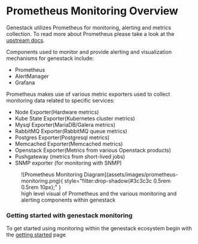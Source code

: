 # Prometheus Monitoring Overview

Genestack utilizes Prometheus for monitoring, alerting and metrics collection. To read more about Prometheus please take a look at the [upstream docs](https://prometheus.io).


Components used to monitor and provide alerting and visualization mechanisms for genestack include:

* Prometheus
* AlertManager
* Grafana

Prometheus makes use of various metric exporters used to collect monitoring data related to specific services:

* Node Exporter(Hardware metrics)
* Kube State Exporter(Kubernetes cluster metrics)
* Mysql Exporter(MariaDB/Galera metrics)
* RabbitMQ Exporter(RabbitMQ queue metrics)
* Postgres Exporter(Postgresql metrics)
* Memcached Exporter(Memcached metrics)
* Openstack Exporter(Metrics from various Openstack products)
* Pushgateway (metrics from short-lived jobs)
* SNMP exporter (for monitoring with SNMP)

<figure markdown="span">
  ![Prometheus Monitoring Diagram](assets/images/prometheus-monitoring.png){ style="filter:drop-shadow(#3c3c3c 0.5rem 0.5rem 10px);" }
  <figcaption>high level visual of Prometheus and the various monitoring and alerting components within genestack</figcaption>
</figure>

### Getting started with genestack monitoring

To get started using monitoring within the genestack ecosystem begin with the [getting started](monitoring-getting-started.md) page
